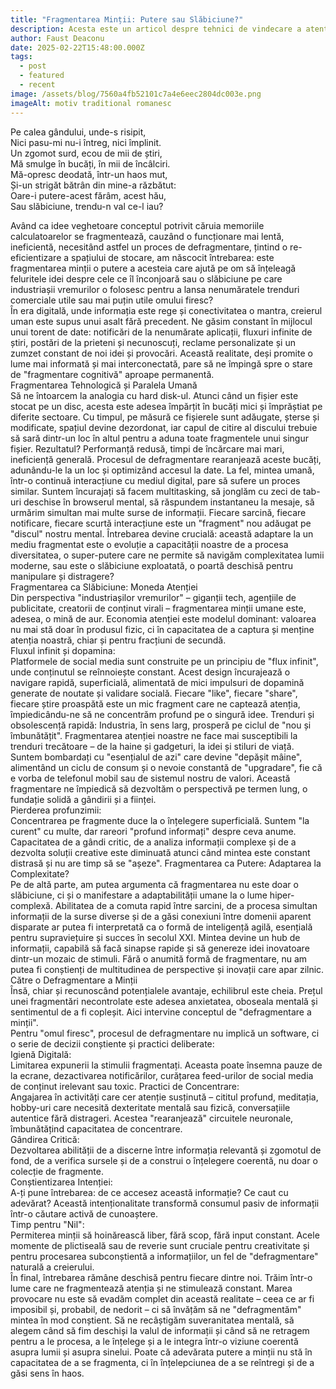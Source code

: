 ```yaml
---
title: "Fragmentarea Minții: Putere sau Slăbiciune?"
description: Acesta este un articol despre tehnici de vindecare a atenției
author: Faust Deaconu
date: 2025-02-22T15:48:00.000Z
tags:
  - post
  - featured
  - recent
image: /assets/blog/7560a4fb52101c7a4e6eec2804dc003e.png
imageAlt: motiv traditional romanesc
---
```


Pe calea gândului, unde-s risipit,<br>
Nici pasu-mi nu-i întreg, nici împlinit.<br>
Un zgomot surd, ecou de mii de știri,<br>
Mă smulge în bucăți, în mii de încâlciri.<br>
Mă-opresc deodată, într-un haos mut,<br>
Și-un strigăt bătrân din mine-a răzbătut:<br>
Oare-i putere-acest fărâm, acest hău,<br>
Sau slăbiciune, trendu-n val ce-l iau?<br>

Având ca idee veghetoare conceptul potrivit căruia memoriile calculatoarelor se fragmentează, cauzând o funcționare mai lentă, ineficientă, necesitând astfel un proces de defragmentare, țintind o re-eficientizare a spațiului de stocare, am născocit întrebarea: este fragmentarea minții o putere a acesteia care ajută pe om să înțeleagă feluritele idei despre cele ce îl înconjoară sau o slăbiciune pe care industriașii vremurilor o folosesc pentru a lansa nenumăratele trenduri comerciale utile sau mai puțin utile omului firesc?<br>
În era digitală, unde informația este rege și conectivitatea o mantra, creierul uman este supus unui asalt fără precedent. Ne găsim constant în mijlocul unui torent de date: notificări de la nenumărate aplicații, fluxuri infinite de știri, postări de la prieteni și necunoscuți, reclame personalizate și un zumzet constant de noi idei și provocări. Această realitate, deși promite o lume mai informată și mai interconectată, pare să ne împingă spre o stare de "fragmentare cognitivă" aproape permanentă.<br>
Fragmentarea Tehnologică și Paralela Umană<br>
Să ne întoarcem la analogia cu hard disk-ul. Atunci când un fișier este stocat pe un disc, acesta este adesea împărțit în bucăți mici și împrăștiat pe diferite sectoare. Cu timpul, pe măsură ce fișierele sunt adăugate, șterse și modificate, spațiul devine dezordonat, iar capul de citire al discului trebuie să sară dintr-un loc în altul pentru a aduna toate fragmentele unui singur fișier. Rezultatul? Performanță redusă, timpi de încărcare mai mari, ineficiență generală. Procesul de defragmentare rearanjează aceste bucăți, adunându-le la un loc și optimizând accesul la date.
La fel, mintea umană, într-o continuă interacțiune cu mediul digital, pare să sufere un proces similar. Suntem încurajați să facem multitasking, să jonglăm cu zeci de tab-uri deschise în browserul mental, să răspundem instantaneu la mesaje, să urmărim simultan mai multe surse de informații. Fiecare sarcină, fiecare notificare, fiecare scurtă interacțiune este un "fragment" nou adăugat pe "discul" nostru mental. Întrebarea devine crucială: această adaptare la un mediu fragmentat este o evoluție a capacității noastre de a procesa diversitatea, o super-putere care ne permite să navigăm complexitatea lumii moderne, sau este o slăbiciune exploatată, o poartă deschisă pentru manipulare și distragere?<br>
Fragmentarea ca Slăbiciune: Moneda Atenției<br>
Din perspectiva "industriașilor vremurilor" – giganții tech, agențiile de publicitate, creatorii de conținut virali – fragmentarea minții umane este, adesea, o mină de aur. Economia atenției este modelul dominant: valoarea nu mai stă doar în produsul fizic, ci în capacitatea de a captura și menține atenția noastră, chiar și pentru fracțiuni de secundă.<br>
Fluxul infinit și dopamina:<br> Platformele de social media sunt construite pe un principiu de "flux infinit", unde conținutul se reînnoiește constant. Acest design încurajează o navigare rapidă, superficială, alimentată de mici impulsuri de dopamină generate de noutate și validare socială. Fiecare "like", fiecare "share", fiecare știre proaspătă este un mic fragment care ne captează atenția, împiedicându-ne să ne concentrăm profund pe o singură idee.
Trenduri și obsolescență rapidă: Industria, în sens larg, prosperă pe ciclul de "nou și îmbunătățit". Fragmentarea atenției noastre ne face mai susceptibili la trenduri trecătoare – de la haine și gadgeturi, la idei și stiluri de viață. Suntem bombardați cu "esențialul de azi" care devine "depășit mâine", alimentând un ciclu de consum și o nevoie constantă de "upgradare", fie că e vorba de telefonul mobil sau de sistemul nostru de valori. Această fragmentare ne împiedică să dezvoltăm o perspectivă pe termen lung, o fundație solidă a gândirii și a ființei.<br>
Pierderea profunzimii:<br> Concentrarea pe fragmente duce la o înțelegere superficială. Suntem "la curent" cu multe, dar rareori "profund informați" despre ceva anume. Capacitatea de a gândi critic, de a analiza informații complexe și de a dezvolta soluții creative este diminuată atunci când mintea este constant distrasă și nu are timp să se "așeze".
Fragmentarea ca Putere: Adaptarea la Complexitate?<br>
Pe de altă parte, am putea argumenta că fragmentarea nu este doar o slăbiciune, ci și o manifestare a adaptabilității umane la o lume hiper-complexă. Abilitatea de a comuta rapid între sarcini, de a procesa simultan informații de la surse diverse și de a găsi conexiuni între domenii aparent disparate ar putea fi interpretată ca o formă de inteligență agilă, esențială pentru supraviețuire și succes în secolul XXI. Mintea devine un hub de informații, capabilă să facă sinapse rapide și să genereze idei inovatoare dintr-un mozaic de stimuli. Fără o anumită formă de fragmentare, nu am putea fi conștienți de multitudinea de perspective și inovații care apar zilnic.<br>
Către o Defragmentare a Minții<br>
Însă, chiar și recunoscând potențialele avantaje, echilibrul este cheia. Prețul unei fragmentări necontrolate este adesea anxietatea, oboseala mentală și sentimentul de a fi copleșit. Aici intervine conceptul de "defragmentare a minții".<br>
Pentru "omul firesc", procesul de defragmentare nu implică un software, ci o serie de decizii conștiente și practici deliberate:<br>
Igienă Digitală:<br> Limitarea expunerii la stimulii fragmentați. Aceasta poate însemna pauze de la ecrane, dezactivarea notificărilor, curățarea feed-urilor de social media de conținut irelevant sau toxic.
Practici de Concentrare:<br> Angajarea în activități care cer atenție susținută – cititul profund, meditația, hobby-uri care necesită dexteritate mentală sau fizică, conversațiile autentice fără distrageri. Acestea "rearanjează" circuitele neuronale, îmbunătățind capacitatea de concentrare.<br>
Gândirea Critică:<br> Dezvoltarea abilității de a discerne între informația relevantă și zgomotul de fond, de a verifica sursele și de a construi o înțelegere coerentă, nu doar o colecție de fragmente.<br>
Conștientizarea Intenției:<br> A-ți pune întrebarea: de ce accesez această informație? Ce caut cu adevărat? Această intenționalitate transformă consumul pasiv de informații într-o căutare activă de cunoaștere.<br>
Timp pentru "Nil":<br> Permiterea minții să hoinărească liber, fără scop, fără input constant. Acele momente de plictiseală sau de reverie sunt cruciale pentru creativitate și pentru procesarea subconștientă a informațiilor, un fel de "defragmentare" naturală a creierului.<br>
În final, întrebarea rămâne deschisă pentru fiecare dintre noi. Trăim într-o lume care ne fragmentează atenția și ne stimulează constant. Marea provocare nu este să evadăm complet din această realitate – ceea ce ar fi imposibil și, probabil, de nedorit – ci să învățăm să ne "defragmentăm" mintea în mod conștient. Să ne recâștigăm suveranitatea mentală, să alegem când să fim deschiși la valul de informații și când să ne retragem pentru a le procesa, a le înțelege și a le integra într-o viziune coerentă asupra lumii și asupra sinelui. Poate că adevărata putere a minții nu stă în capacitatea de a se fragmenta, ci în înțelepciunea de a se reîntregi și de a găsi sens în haos.

